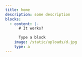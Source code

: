 ```yaml
---
title: home
description: some description
blocks:
  - content: |-
      # It works?

      Type a block
    image: /static/uploads/d.jpg
    type: a
---
```


